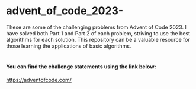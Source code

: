 # advent_of_code_2023-
These are some of the challenging problems from Advent of Code 2023. I have solved both Part 1 and Part 2 of each problem, striving to use the best algorithms for each solution. This repository can be a valuable resource for those learning the applications of basic algorithms.
#
#### You can find the challenge statements using the link below:
https://adventofcode.com/
